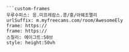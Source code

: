

```쿠스통-프라메스
```custom-frames
우루수피스: 응.미프레캄스.콩/홍/아웨조멜리
urlSuffix: m.myfreecams.com/room/AwesomeEly
frame: https://
frame: https://
스칠리: 에이그트:50브
style: height:50vh
```
```